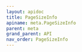 ```yaml
---
layout: apidoc
title: PageSizeInfo
apiname: meta.PageSizeInfo
parent: meta
grand_parent: API
nav_order: PageSizeInfo
---
```

